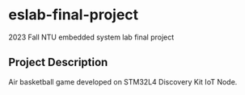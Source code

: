 # eslab-final-project
2023 Fall NTU embedded system lab final project

## Project Description
Air basketball game developed on STM32L4 Discovery Kit IoT Node.